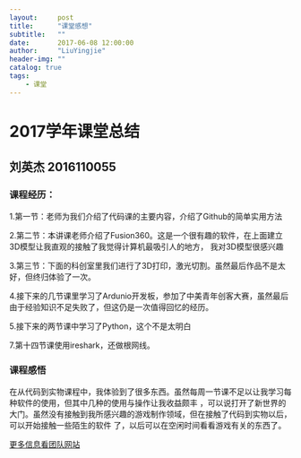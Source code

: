 ```yaml
---
layout:     post
title:      "课堂感想"
subtitle:   ""
date:       2017-06-08 12:00:00
author:     "LiuYingjie"
header-img: ""
catalog: true
tags:
    - 课堂
---
```


# 2017学年课堂总结
## 刘英杰 2016110055
  


  ### 课程经历：

  1.第一节：老师为我们介绍了代码课的主要内容，介绍了Github的简单实用方法

  2.第二节：本讲课老师介绍了Fusion360。这是一个很有趣的软件，在上面建立3D模型让我直观的接触了我觉得计算机最吸引人的地方，
  我对3D模型很感兴趣

  3.第三节：下面的科创室里我们进行了3D打印，激光切割。虽然最后作品不是太好，但终归体验了一次。

  4.接下来的几节课里学习了Ardunio开发板，参加了中美青年创客大赛，虽然最后由于经验知识不足失败了，但这仍是一次值得回忆的经历。

  5.接下来的两节课中学习了Python，这个不是太明白

  7.第十四节课使用ireshark，还做根网线。

  ### 课程感悟

  在从代码到实物课程中，我体验到了很多东西。虽然每周一节课不足以让我学习每种软件的使用，但其中几种的使用与操作让我收益颇丰
  ，可以说打开了新世界的大门。虽然没有接触到我所感兴趣的游戏制作领域，但在接触了代码到实物以后，可以开始接触一些陌生的软件
  了，以后可以在空闲时间看看游戏有关的东西了。

[更多信息看团队网站](https://andybernie.github.io/2017/05/05/codes2things/)